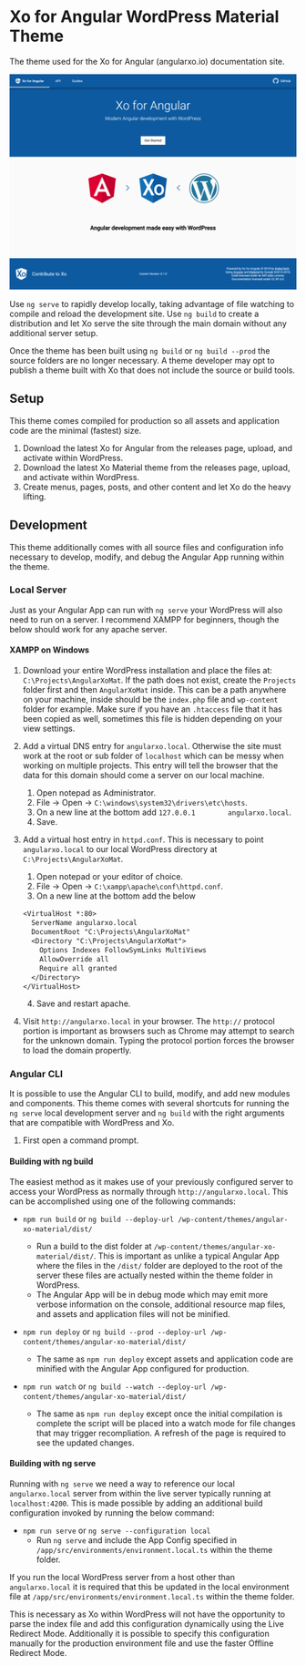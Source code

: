 # Xo for Angular WordPress Material Theme
The theme used for the Xo for Angular (angularxo.io) documentation site.

![Xo for Angular home page screenshot](/screenshot.png?raw=true "Theme home page template")

Use `ng serve` to rapidly develop locally, taking advantage of file watching to compile and reload the development site. Use `ng build` to create a distribution and let Xo serve the site through the main domain without any additional server setup.

Once the theme has been built using `ng build` or `ng build --prod` the source folders are no longer necessary. A theme developer may opt to publish a theme built with Xo that does not include the source or build tools.

## Setup

This theme comes compiled for production so all assets and application code are the minimal (fastest) size.

1. Download the latest Xo for Angular from the releases page, upload, and activate within WordPress.
2. Download the latest Xo Material theme from the releases page, upload, and activate within WordPress.
3. Create menus, pages, posts, and other content and let Xo do the heavy lifting.

## Development

This theme additionally comes with all source files and configuration info necessary to develop, modify, and debug the Angular App running within the theme.

### Local Server

Just as your Angular App can run with `ng serve` your WordPress will also need to run on a server. I recommend XAMPP for beginners, though the below should work for any apache server.

#### XAMPP on Windows
1. Download your entire WordPress installation and place the files at: `C:\Projects\AngularXoMat`. If the path does not exist, create the `Projects` folder first and then `AngularXoMat` inside. This can be a path anywhere on your machine, inside should be the `index.php` file and `wp-content` folder for example. Make sure if you have an `.htaccess` file that it has been copied as well, sometimes this file is hidden depending on your view settings.

2. Add a virtual DNS entry for `angularxo.local`. Otherwise the site must work at the root or sub folder of `localhost` which can be messy when working on multiple projects. This entry will tell the browser that the data for this domain should come a server on our local machine.
   1. Open notepad as Administrator.
   2. File -> Open -> `C:\windows\system32\drivers\etc\hosts`.
   3. On a new line at the bottom add `127.0.0.1		angularxo.local`.
   4. Save.
   
3. Add a virtual host entry in `httpd.conf`. This is necessary to point `angularxo.local` to our local WordPress directory at `C:\Projects\AngularXoMat`.
   1. Open notepad or your editor of choice.
   2. File -> Open -> `C:\xampp\apache\conf\httpd.conf`.
   3. On a new line at the bottom add the below
    ```
    <VirtualHost *:80>
      ServerName angularxo.local
      DocumentRoot "C:\Projects\AngularXoMat"    
      <Directory "C:\Projects\AngularXoMat">
        Options Indexes FollowSymLinks MultiViews
        AllowOverride all
        Require all granted
      </Directory>
    </VirtualHost>
    ```
   4. Save and restart apache.
   
4. Visit `http://angularxo.local` in your browser. The `http://` protocol portion is important as browsers such as Chrome may attempt to search for the unknown domain. Typing the protocol portion forces the browser to load the domain propertly.

### Angular CLI

It is possible to use the Angular CLI to build, modify, and add new modules and components. This theme comes with several shortcuts for running the `ng serve` local development server and `ng build` with the right arguments that are compatible with WordPress and Xo.

1. First open a command prompt.

#### Building with ng build

The easiest method as it makes use of your previously configured server to access your WordPress as normally through `http://angularxo.local`. This can be accomplished using one of the following commands:

- `npm run build` or `ng build --deploy-url /wp-content/themes/angular-xo-material/dist/`
  - Run a build to the dist folder at `/wp-content/themes/angular-xo-material/dist/`. This is important as unlike a typical Angular App where the files in the `/dist/` folder are deployed to the root of the server these files are actually nested within the theme folder in WordPress.
  - The Angular App will be in debug mode which may emit more verbose information on the console, additional resource map files, and assets and application files will not be minified.
  
- `npm run deploy` or `ng build --prod --deploy-url /wp-content/themes/angular-xo-material/dist/`
  - The same as `npm run deploy` except assets and application code are minified with the Angular App configured for production.

- `npm run watch` or `ng build --watch --deploy-url /wp-content/themes/angular-xo-material/dist/`
  - The same as `npm run deploy` except once the initial compilation is complete the script will be placed into a watch mode for file changes that may trigger recompliation. A refresh of the page is required to see the updated changes.

#### Building with ng serve

Running with `ng serve` we need a way to reference our local `angularxo.local` server from within the live server typically running at `localhost:4200`. This is made possible by adding an additional build configuration invoked by running the below command:

- `npm run serve` or `ng serve --configuration local`
  - Run `ng serve` and include the App Config specified in `/app/src/environments/environment.local.ts` within the theme folder.
  
If you run the local WordPress server from a host other than `angularxo.local` it is required that this be updated in the local environment file at `/app/src/environments/environment.local.ts` within the theme folder.

This is necessary as Xo within WordPress will not have the opportunity to parse the index file and add this configuration dynamically using the Live Redirect Mode. Additionally it is possible to specify this configuration manually for the production environment file and use the faster Offline Redirect Mode.
